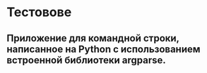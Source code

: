 # Тестовове

## Приложение для командной строки, написанное на Python с использованием встроенной библиотеки argparse.